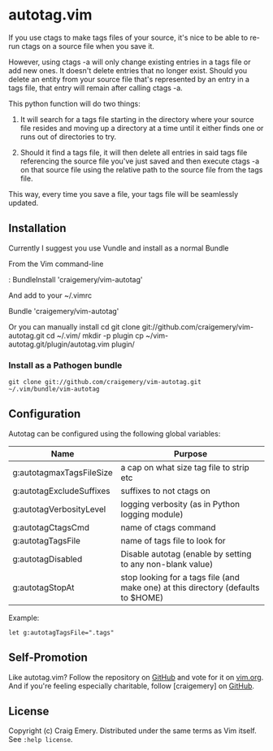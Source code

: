autotag.vim
============

If you use ctags to make tags files of your source, it's nice to be able to re-run ctags on a source file when you save it.

However, using ctags -a will only change existing entries in a tags file or add new ones. It doesn't delete entries that no longer exist. Should you delete an entity from your source file that's represented by an entry in a tags file, that entry will remain after calling ctags -a.

This python function will do two things:

1) It will search for a tags file starting in the directory where your source file resides and moving up a directory at a time until it either finds one or runs out of directories to try.

2) Should it find a tags file, it will then delete all entries in said tags file referencing the source file you've just saved and then execute ctags -a on that source file using the relative path to the source file from the tags file.

This way, every time you save a file, your tags file will be seamlessly updated.

Installation
------------

Currently I suggest you use Vundle and install as a normal Bundle

From the Vim command-line

: BundleInstall 'craigemery/vim-autotag'

And add to your ~/.vimrc

Bundle 'craigemery/vim-autotag'

Or you can manually install
    cd
    git clone git://github.com/craigemery/vim-autotag.git
    cd ~/.vim/
    mkdir -p plugin
    cp ~/vim-autotag.git/plugin/autotag.vim plugin/

### Install as a Pathogen bundle
```
git clone git://github.com/craigemery/vim-autotag.git ~/.vim/bundle/vim-autotag
```

Configuration
-------------
Autotag can be configured using the following global variables:

| Name | Purpose |
| ---- | ------- |
| g:autotagmaxTagsFileSize | a cap on what size tag file to strip etc |
| g:autotagExcludeSuffixes | suffixes to not ctags on |
| g:autotagVerbosityLevel | logging verbosity (as in Python logging module) |
| g:autotagCtagsCmd | name of ctags command |
| g:autotagTagsFile | name of tags file to look for |
| g:autotagDisabled | Disable autotag (enable by setting to any non-blank value) |
| g:autotagStopAt | stop looking for a tags file (and make one) at this directory (defaults to $HOME) |

Example:
```
let g:autotagTagsFile=".tags"
```

Self-Promotion
--------------

Like autotag.vim? Follow the repository on
[GitHub](https://github.com/craigemery/vim-autotag) and vote for it on
[vim.org](http://www.vim.org/scripts/script.php?script_id=1343).  And if
you're feeling especially charitable, follow [craigemery] on
[GitHub](https://github.com/craigemery).

License
-------

Copyright (c) Craig Emery.  Distributed under the same terms as Vim itself.
See `:help license`.
